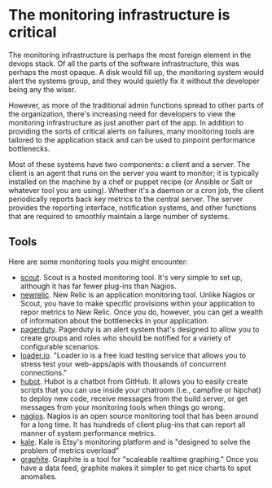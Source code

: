 # The monitoring infrastructure is critical

The monitoring infrastructure is perhaps the most foreign element in the devops stack. Of all the parts of the software infrastructure, this was perhaps the most opaque. A disk would fill up, the monitoring system would alert the systems group, and they would quietly fix it without the developer being any the wiser.

However, as more of the traditional admin functions spread to other parts of the organization, there's increasing need for developers to view the monitoring infrastructure as just another part of the app. In addition to providing the sorts of critical alerts on failures, many monitoring tools are tailored to the application stack and can be used to pinpoint performance bottlenecks. 

Most of these systems have two components: a client and a server.  The client is an agent that runs on the server you want to monitor; it is typically installed on the machine by a chef or puppet recipe (or Ansible or Salt or whatever tool you are using).  Whether it's a daemon or a cron job, the client periodically reports back key metrics to the central server.  The server provides the reporting interface, notification systems, and other functions that are required to smoothly maintain a large number of systems.

## Tools

Here are some monitoring tools you might encounter:

* [scout](https://scoutapp.com/).  Scout is a hosted monitoring tool. It's very simple to set up, although it has far fewer plug-ins than Nagios.
* [newrelic](http://newrelic.com/).  New Relic is an application monitoring tool. Unlike Nagios or Scout, you have to make specific provisions within your application to repor metrics to New Relic. Once you do, however, you can get a wealth of information about the bottlenecks in your application.
* [pagerduty](http://www.pagerduty.com/).  Pagerduty is an alert system that's designed to allow you to create groups and roles who should be notified for a variety of configurable scenarios.
* [loader.io](http://loader.io/). "Loader.io is a free load testing service that allows you to stress test your web-apps/apis with thousands of concurrent connections."
* [hubot](http://hubot.github.com/).  Hubot is a chatbot from GitHub. It allows you to easily create scripts that you can use inside your chatroom (i.e., campfire or hipchat) to deploy new code, receive messages from the build server, or get messages from your monitoring tools when things go wrong.
* [nagios](http://www.nagios.org/). Nagios is an open source monitoring tool that has been around for a long time. It has hundreds of client plug-ins that can report all manner of system performance metrics.
* [kale](http://codeascraft.com/2013/06/11/introducing-kale/).  Kale is Etsy's monitoring platform and is "designed to solve the problem of metrics overload"
* [graphite](http://graphite.wikidot.com/).  Graphite is a tool for "scaleable realtime graphing."  Once you have a data feed, graphite makes it simpler to get nice charts to spot anomalies.